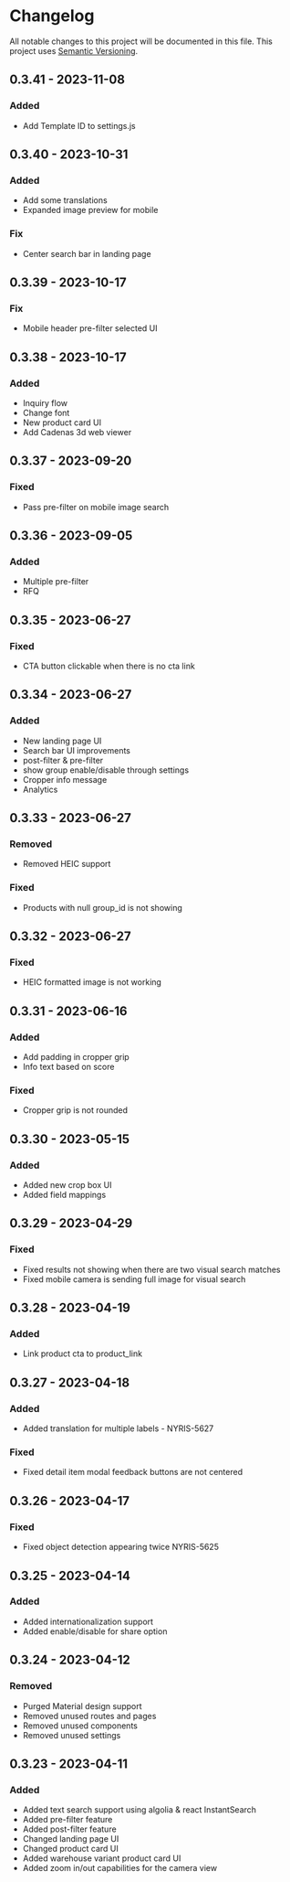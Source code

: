 # Changelog

All notable changes to this project will be documented in this file.
This project uses [Semantic Versioning](https://semver.org/spec/v2.0.0.html).

## 0.3.41 - 2023-11-08

### Added

- Add Template ID to settings.js

## 0.3.40 - 2023-10-31

### Added

- Add some translations
- Expanded image preview for mobile

### Fix

- Center search bar in landing page

## 0.3.39 - 2023-10-17

### Fix

- Mobile header pre-filter selected UI

## 0.3.38 - 2023-10-17

### Added

- Inquiry flow
- Change font
- New product card UI
- Add Cadenas 3d web viewer

## 0.3.37 - 2023-09-20

### Fixed

- Pass pre-filter on mobile image search

## 0.3.36 - 2023-09-05

### Added

- Multiple pre-filter
- RFQ
## 0.3.35 - 2023-06-27

### Fixed

- CTA button clickable when there is no cta link

## 0.3.34 - 2023-06-27

### Added

- New landing page UI
- Search bar UI improvements
- post-filter & pre-filter
- show group enable/disable through settings
- Cropper info message
- Analytics 
## 0.3.33 - 2023-06-27

### Removed

- Removed HEIC support
### Fixed

- Products with null group_id is not showing
## 0.3.32 - 2023-06-27

### Fixed

- HEIC formatted image is not working
## 0.3.31 - 2023-06-16

### Added

- Add padding in cropper grip
- Info text based on score
### Fixed

- Cropper grip is not rounded
## 0.3.30 - 2023-05-15

### Added

- Added new crop box UI
- Added field mappings
## 0.3.29 - 2023-04-29

### Fixed

- Fixed results not showing when there are two visual search matches
- Fixed mobile camera is sending full image for visual search

## 0.3.28 - 2023-04-19

### Added

- Link product cta to product_link


## 0.3.27 - 2023-04-18

### Added

- Added translation for multiple labels - NYRIS-5627
### Fixed

- Fixed detail item modal feedback buttons are not centered


## 0.3.26 - 2023-04-17

### Fixed

- Fixed object detection appearing twice NYRIS-5625

## 0.3.25 - 2023-04-14

### Added

- Added internationalization support
- Added enable/disable for share option 

## 0.3.24 - 2023-04-12

### Removed

- Purged Material design support
- Removed unused routes and pages
- Removed unused components
- Removed unused settings

## 0.3.23 - 2023-04-11

### Added

- Added text search support using algolia & react InstantSearch
- Added pre-filter feature
- Added post-filter feature
- Changed landing page UI
- Changed product card UI
- Added warehouse variant product card UI
- Added zoom in/out capabilities for the camera view

